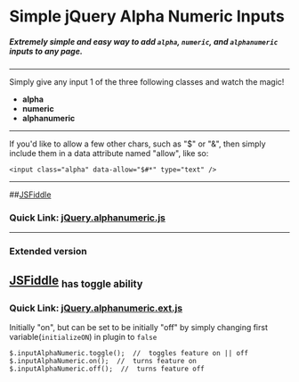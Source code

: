 # Simple jQuery Alpha Numeric Inputs

##### Extremely simple and easy way to add `alpha`, `numeric`, and `alphanumeric` inputs to any page.

---

Simply give any input 1 of the three following classes and watch the magic!
 - **alpha**
 - **numeric**
 - **alphanumeric**

---

If you'd like to allow a few other chars, such as "$" or "&", then simply include them in a data attribute named "allow", like so:
 
    <input class="alpha" data-allow="$#*" type="text" />

---

##[JSFiddle](https://jsfiddle.net/SpYk3/yda2cuoz/)
### Quick Link:  [jQuery.alphanumeric.js](https://cdn.rawgit.com/JDMcKinstry/Simple-jQuery-Alpha-Numeric-Inputs/master/jQuery.alphanumeric.js)

---

### Extended version
## [JSFiddle](https://jsfiddle.net/SpYk3/y7f0qLLd/) <sub>has toggle ability</sub>
### Quick Link:  [jQuery.alphanumeric.ext.js](https://cdn.rawgit.com/JDMcKinstry/Simple-jQuery-Alpha-Numeric-Inputs/master/jQuery.alphanumeric.ext.js)
Initially "on", but can be set to be initially "off" by simply changing first variable(`initializeON`) in plugin to `false`

    $.inputAlphaNumeric.toggle();  //  toggles feature on || off
    $.inputAlphaNumeric.on();  //  turns feature on
    $.inputAlphaNumeric.off();  //  turns feature off
